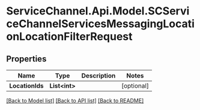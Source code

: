 # ServiceChannel.Api.Model.SCServiceChannelServicesMessagingLocationLocationFilterRequest

## Properties

Name | Type | Description | Notes
------------ | ------------- | ------------- | -------------
**LocationIds** | **List&lt;int&gt;** |  | [optional] 

[[Back to Model list]](../README.md#documentation-for-models) [[Back to API list]](../README.md#documentation-for-api-endpoints) [[Back to README]](../README.md)

